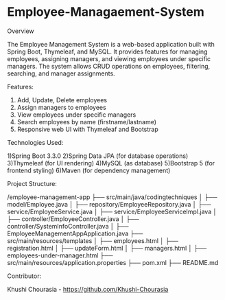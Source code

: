 # Employee-Managaement-System

Overview

The Employee Management System is a web-based application built with Spring Boot, Thymeleaf, and MySQL. It provides features for managing employees, assigning managers, and viewing employees under specific managers. The system allows CRUD operations on employees, filtering, searching, and manager assignments.

Features:

1) Add, Update, Delete employees
2) Assign managers to employees
3) View employees under specific managers
4) Search employees by name (firstname/lastname)
5) Responsive web UI with Thymeleaf and Bootstrap

Technologies Used:

1)Spring Boot 3.3.0
2)Spring Data JPA (for database operations)
3)Thymeleaf (for UI rendering)
4)MySQL (as database)
5)Bootstrap 5 (for frontend styling)
6)Maven (for dependency management)

Project Structure:

/employee-management-app
├── src/main/java/codingtechniques
│   ├── model/Employee.java
│   ├── repository/EmployeeRepository.java
│   ├── service/EmployeeService.java
│   ├── service/EmployeeServiceImpl.java
│   ├── controller/EmployeeController.java
│   ├── controller/SystemInfoController.java
│   ├── EmployeeManagementAppApplication.java
├── src/main/resources/templates
│   ├── employees.html
│   ├── registration.html
│   ├── updateForm.html
│   ├── managers.html
│   ├── employees-under-manager.html
├── src/main/resources/application.properties
├── pom.xml
├── README.md

Contributor:

Khushi Chourasia - https://github.com/Khushi-Chourasia
